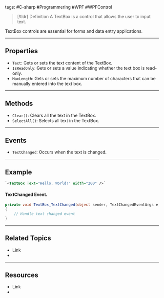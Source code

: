 tags: #C-sharp #Programmering #WPF #WPFControl

> [!tldr] Definition
> A TextBox is a control that allows the user to input text.

TextBox controls are essential for forms and data entry applications.

---

## Properties
- `Text`: Gets or sets the text content of the TextBox. 
- `IsReadOnly`: Gets or sets a value indicating whether the text box is read-only. 
- `MaxLength`: Gets or sets the maximum number of characters that can be manually entered into the text box.

---

## Methods
- `Clear()`: Clears all the text in the TextBox. 
- `SelectAll()`: Selects all text in the TextBox.

---

## Events
- `TextChanged`: Occurs when the text is changed.

---

## Example
```xml
`<TextBox Text="Hello, World!" Width="200" />`
```
#### TextChanged Event.
```c#
private void TextBox_TextChanged(object sender, TextChangedEventArgs e) 
{ 
	// Handle text changed event
}
```

---

## Related Topics
- Link
- 

---

## Resources
- Link
- 